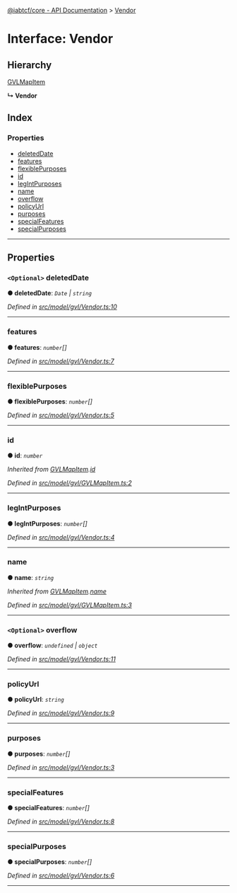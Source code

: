 [@iabtcf/core - API Documentation](../README.md) > [Vendor](../interfaces/_iabtcf_core___api_documentation.vendor.md)

# Interface: Vendor

## Hierarchy

 [GVLMapItem](_iabtcf_core___api_documentation.gvlmapitem.md)

**↳ Vendor**

## Index

### Properties

* [deletedDate](_iabtcf_core___api_documentation.vendor.md#deleteddate)
* [features](_iabtcf_core___api_documentation.vendor.md#features)
* [flexiblePurposes](_iabtcf_core___api_documentation.vendor.md#flexiblepurposes)
* [id](_iabtcf_core___api_documentation.vendor.md#id)
* [legIntPurposes](_iabtcf_core___api_documentation.vendor.md#legintpurposes)
* [name](_iabtcf_core___api_documentation.vendor.md#name)
* [overflow](_iabtcf_core___api_documentation.vendor.md#overflow)
* [policyUrl](_iabtcf_core___api_documentation.vendor.md#policyurl)
* [purposes](_iabtcf_core___api_documentation.vendor.md#purposes)
* [specialFeatures](_iabtcf_core___api_documentation.vendor.md#specialfeatures)
* [specialPurposes](_iabtcf_core___api_documentation.vendor.md#specialpurposes)

---

## Properties

<a id="deleteddate"></a>

### `<Optional>` deletedDate

**● deletedDate**: *`Date` \| `string`*

*Defined in [src/model/gvl/Vendor.ts:10](https://github.com/chrispaterson/iabtcf/blob/883c677/modules/core/src/model/gvl/Vendor.ts#L10)*

___
<a id="features"></a>

###  features

**● features**: *`number`[]*

*Defined in [src/model/gvl/Vendor.ts:7](https://github.com/chrispaterson/iabtcf/blob/883c677/modules/core/src/model/gvl/Vendor.ts#L7)*

___
<a id="flexiblepurposes"></a>

###  flexiblePurposes

**● flexiblePurposes**: *`number`[]*

*Defined in [src/model/gvl/Vendor.ts:5](https://github.com/chrispaterson/iabtcf/blob/883c677/modules/core/src/model/gvl/Vendor.ts#L5)*

___
<a id="id"></a>

###  id

**● id**: *`number`*

*Inherited from [GVLMapItem](_iabtcf_core___api_documentation.gvlmapitem.md).[id](_iabtcf_core___api_documentation.gvlmapitem.md#id)*

*Defined in [src/model/gvl/GVLMapItem.ts:2](https://github.com/chrispaterson/iabtcf/blob/883c677/modules/core/src/model/gvl/GVLMapItem.ts#L2)*

___
<a id="legintpurposes"></a>

###  legIntPurposes

**● legIntPurposes**: *`number`[]*

*Defined in [src/model/gvl/Vendor.ts:4](https://github.com/chrispaterson/iabtcf/blob/883c677/modules/core/src/model/gvl/Vendor.ts#L4)*

___
<a id="name"></a>

###  name

**● name**: *`string`*

*Inherited from [GVLMapItem](_iabtcf_core___api_documentation.gvlmapitem.md).[name](_iabtcf_core___api_documentation.gvlmapitem.md#name)*

*Defined in [src/model/gvl/GVLMapItem.ts:3](https://github.com/chrispaterson/iabtcf/blob/883c677/modules/core/src/model/gvl/GVLMapItem.ts#L3)*

___
<a id="overflow"></a>

### `<Optional>` overflow

**● overflow**: *`undefined` \| `object`*

*Defined in [src/model/gvl/Vendor.ts:11](https://github.com/chrispaterson/iabtcf/blob/883c677/modules/core/src/model/gvl/Vendor.ts#L11)*

___
<a id="policyurl"></a>

###  policyUrl

**● policyUrl**: *`string`*

*Defined in [src/model/gvl/Vendor.ts:9](https://github.com/chrispaterson/iabtcf/blob/883c677/modules/core/src/model/gvl/Vendor.ts#L9)*

___
<a id="purposes"></a>

###  purposes

**● purposes**: *`number`[]*

*Defined in [src/model/gvl/Vendor.ts:3](https://github.com/chrispaterson/iabtcf/blob/883c677/modules/core/src/model/gvl/Vendor.ts#L3)*

___
<a id="specialfeatures"></a>

###  specialFeatures

**● specialFeatures**: *`number`[]*

*Defined in [src/model/gvl/Vendor.ts:8](https://github.com/chrispaterson/iabtcf/blob/883c677/modules/core/src/model/gvl/Vendor.ts#L8)*

___
<a id="specialpurposes"></a>

###  specialPurposes

**● specialPurposes**: *`number`[]*

*Defined in [src/model/gvl/Vendor.ts:6](https://github.com/chrispaterson/iabtcf/blob/883c677/modules/core/src/model/gvl/Vendor.ts#L6)*

___

